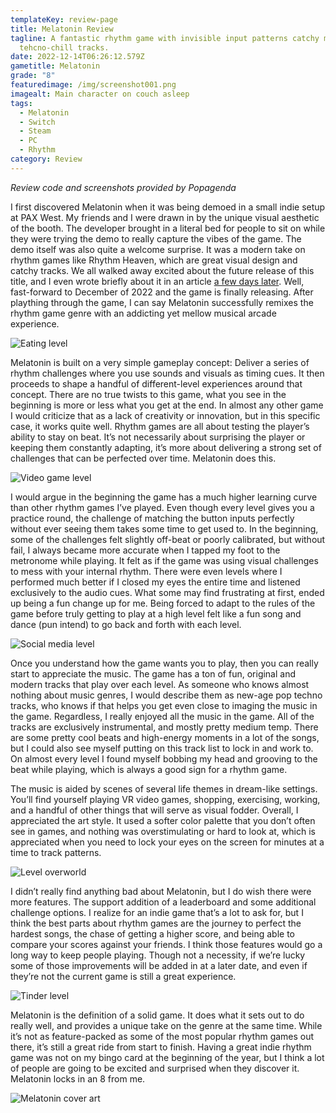 ```yaml
---
templateKey: review-page
title: Melatonin Review
tagline: A fantastic rhythm game with invisible input patterns catchy modern
  tehcno-chill tracks.
date: 2022-12-14T06:26:12.579Z
gametitle: Melatonin
grade: "8"
featuredimage: /img/screenshot001.png
imagealt: Main character on couch asleep
tags:
  - Melatonin
  - Switch
  - Steam
  - PC
  - Rhythm
category: Review
---
```

*Review code and screenshots provided by Popagenda*

I first discovered Melatonin when it was being demoed in a small indie setup at PAX West. My friends and I were drawn in by the unique visual aesthetic of the booth. The developer brought in a literal bed for people to sit on while they were trying the demo to really capture the vibes of the game. The demo itself was also quite a welcome surprise. It was a modern take on rhythm games like Rhythm Heaven, which are great visual design and catchy tracks. We all walked away excited about the future release of this title, and I even wrote briefly about it in an article [a few days later](https://cantpause.com/articles/pax-west-2022-10-games-i%E2%80%99m-ready-to-buy-right-now/). Well, fast-forward to December of 2022 and the game is finally releasing. After plaything through the game, I can say Melatonin successfully remixes the rhythm game genre with an addicting yet mellow musical arcade experience.

![Eating level](/img/screenshot002.png "Eating level")

Melatonin is built on a very simple gameplay concept: Deliver a series of rhythm challenges where you use sounds and visuals as timing cues. It then proceeds to shape a handful of different-level experiences around that concept. There are no true twists to this game, what you see in the beginning is more or less what you get at the end. In almost any other game I would criticize that as a lack of creativity or innovation, but in this specific case, it works quite well. Rhythm games are all about testing the player’s ability to stay on beat. It’s not necessarily about surprising the player or keeping them constantly adapting, it’s more about delivering a strong set of challenges that can be perfected over time. Melatonin does this.

![Video game level](/img/screenshot006.png "Video game level")

I would argue in the beginning the game has a much higher learning curve than other rhythm games I’ve played. Even though every level gives you a practice round, the challenge of matching the button inputs perfectly without ever seeing them takes some time to get used to. In the beginning, some of the challenges felt slightly off-beat or poorly calibrated, but without fail, I always became more accurate when I tapped my foot to the metronome while playing. It felt as if the game was using visual challenges to mess with your internal rhythm. There were even levels where I performed much better if I closed my eyes the entire time and listened exclusively to the audio cues. What some may find frustrating at first, ended up being a fun change up for me. Being forced to adapt to the rules of the game before truly getting to play at a high level felt like a fun song and dance (pun intend) to go back and forth with each level.

![Social media level](/img/screenshot003.png "Social media level")

Once you understand how the game wants you to play, then you can really start to appreciate the music. The game has a ton of fun, original and modern tracks that play over each level. As someone who knows almost nothing about music genres, I would describe them as new-age pop techno tracks, who knows if that helps you get even close to imaging the music in the game. Regardless, I really enjoyed all the music in the game. All of the tracks are exclusively instrumental, and mostly pretty medium temp. There are some pretty cool beats and high-energy moments in a lot of the songs, but I could also see myself putting on this track list to lock in and work to. On almost every level I found myself bobbing my head and grooving to the beat while playing, which is always a good sign for a rhythm game.

The music is aided by scenes of several life themes in dream-like settings. You’ll find yourself playing VR video games, shopping, exercising, working, and a handful of other things that will serve as visual fodder. Overall, I appreciated the art style. It used a softer color palette that you don’t often see in games, and nothing was overstimulating or hard to look at, which is appreciated when you need to lock your eyes on the screen for minutes at a time to track patterns.

![Level overworld](/img/screenshot000.png "Level overworld")

I didn’t really find anything bad about Melatonin, but I do wish there were more features. The support addition of a leaderboard and some additional challenge options. I realize for an indie game that’s a lot to ask for, but I think the best parts about rhythm games are the journey to perfect the hardest songs, the chase of getting a higher score, and being able to compare your scores against your friends. I think those features would go a long way to keep people playing. Though not a necessity, if we’re lucky some of those improvements will be added in at a later date, and even if they’re not the current game is still a great experience.

![Tinder level](/img/screenshot005.png "Tinder level")

Melatonin is the definition of a solid game. It does what it sets out to do really well, and provides a unique take on the genre at the same time. While it’s not as feature-packed as some of the most popular rhythm games out there, it’s still a great ride from start to finish. Having a great indie rhythm game was not on my bingo card at the beginning of the year, but I think a lot of people are going to be excited and surprised when they discover it. Melatonin locks in an 8 from me.

![Melatonin cover art](/img/key-art-3840x2160-.png "Melatonin cover art")
